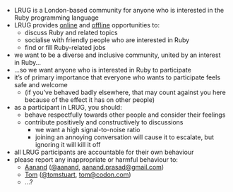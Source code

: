* LRUG is a London-based community for anyone who is interested in the Ruby programming language
* LRUG provides [online](http://lists.lrug.org/listinfo.cgi/chat-lrug.org) and [offline](http://lanyrd.com/series/lrug/) opportunities to:
  * discuss Ruby and related topics
  * socialise with friendly people who are interested in Ruby
  * find or fill Ruby-related jobs
* we want to be a diverse and inclusive community, united by an interest in Ruby…
* …so we want anyone who is interested in Ruby to participate
* it’s of primary importance that everyone who wants to participate feels safe and welcome
  * (if you’ve behaved badly elsewhere, that may count against you here because of the effect it has on other people)
* as a participant in LRUG, you should:
  * behave respectfully towards other people and consider their feelings
  * contribute positively and constructively to discussions
    * we want a high signal-to-noise ratio
    * joining an annoying conversation will cause it to escalate, but ignoring it will kill it off
* all LRUG participants are accountable for their own behaviour
* please report any inappropriate or harmful behaviour to:
  * [Aanand](http://aanandprasad.com/) ([@aanand](http://twitter.com/aanand), [aanand.prasad@gmail.com](mailto:aanand.prasad@gmail.com))
  * [Tom](http://codon.com/) ([@tomstuart](http://twitter.com/tomstuart), [tom@codon.com](mailto:tom@codon.com))
  * …?
